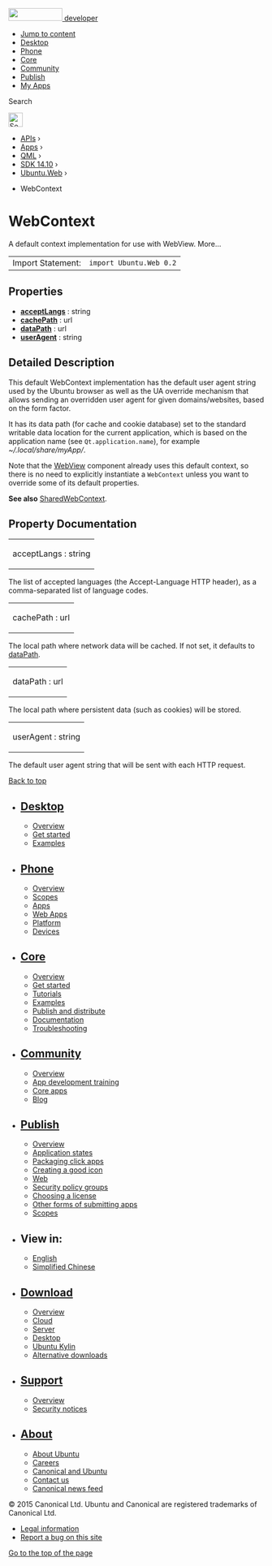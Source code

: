 <a href="https://developer.ubuntu.com/" class="logo-ubuntu"><img src="https://developer.ubuntu.com/assets/sites/ubuntu/latest/u/img/logos/logo-ubuntu-orange.svg" width="106" height="25" /> <span>developer</span></a>

-   [Jump to content](index.html#main-content)
-   [Desktop](https://developer.ubuntu.com/en/desktop/)
-   [Phone](https://developer.ubuntu.com/en/phone/)
-   [Core](https://developer.ubuntu.com/core)
-   [Community](https://developer.ubuntu.com/en/community/)
-   [Publish](https://developer.ubuntu.com/en/publish/)
-   [My Apps](https://myapps.developer.ubuntu.com/)

Search

<img src="https://developer.ubuntu.com/assets/sites/ubuntu/latest/u/img/search-white.svg" alt="Search" height="28" />

-   [APIs](../../../../index.html) ›
-   [Apps](../../../index.html) ›
-   [QML](../../index.html) ›
-   [SDK 14.10](../index.html) ›
-   [Ubuntu.Web](../Ubuntu.Web/index.html) ›

<!-- -->

-   WebContext

WebContext
==========

<span class="subtitle"></span>
A default context implementation for use with WebView. More...

|                   |                         |
|-------------------|-------------------------|
| Import Statement: | `import Ubuntu.Web 0.2` |

<span id="properties"></span>
Properties
----------

-   ****[acceptLangs](index.html#acceptLangs-prop)**** : string
-   ****[cachePath](index.html#cachePath-prop)**** : url
-   ****[dataPath](index.html#dataPath-prop)**** : url
-   ****[userAgent](index.html#userAgent-prop)**** : string

<span id="details"></span>
Detailed Description
--------------------

This default WebContext implementation has the default user agent string used by the Ubuntu browser as well as the UA override mechanism that allows sending an overridden user agent for given domains/websites, based on the form factor.

It has its data path (for cache and cookie database) set to the standard writable data location for the current application, which is based on the application name (see `Qt.application.name`), for example *~/.local/share/myApp/*.

Note that the [WebView](../Ubuntu.Web.WebView/index.html) component already uses this default context, so there is no need to explicitly instantiate a `WebContext` unless you want to override some of its default properties.

**See also** [SharedWebContext](../Ubuntu.Web.SharedWebContext/index.html).

Property Documentation
----------------------

<table>
<colgroup>
<col width="100%" />
</colgroup>
<tbody>
<tr class="odd">
<td><p><span id="acceptLangs-prop"></span><span class="name">acceptLangs</span> : <span class="type">string</span></p></td>
</tr>
</tbody>
</table>

The list of accepted languages (the Accept-Language HTTP header), as a comma-separated list of language codes.

<table>
<colgroup>
<col width="100%" />
</colgroup>
<tbody>
<tr class="odd">
<td><p><span id="cachePath-prop"></span><span class="name">cachePath</span> : <span class="type">url</span></p></td>
</tr>
</tbody>
</table>

The local path where network data will be cached. If not set, it defaults to [dataPath](index.html#dataPath-prop).

<table>
<colgroup>
<col width="100%" />
</colgroup>
<tbody>
<tr class="odd">
<td><p><span id="dataPath-prop"></span><span class="name">dataPath</span> : <span class="type">url</span></p></td>
</tr>
</tbody>
</table>

The local path where persistent data (such as cookies) will be stored.

<table>
<colgroup>
<col width="100%" />
</colgroup>
<tbody>
<tr class="odd">
<td><p><span id="userAgent-prop"></span><span class="name">userAgent</span> : <span class="type">string</span></p></td>
</tr>
</tbody>
</table>

The default user agent string that will be sent with each HTTP request.

[Back to top](index.html#)

-   [Desktop](https://developer.ubuntu.com/en/desktop/)
    ---------------------------------------------------

    -   [Overview](https://developer.ubuntu.com/en/desktop/)
    -   [Get started](http://snapcraft.io/?utm_source=developer.ubuntu.com&utm_medium=devportal&utm_term=snaps%20snapcraft%20desktop&utm_content=menu&utm_campaign=duc_snappers)
    -   [Examples](https://github.com/ubuntu/snappy-playpen)

-   [Phone](https://developer.ubuntu.com/en/phone/)
    -----------------------------------------------

    -   [Overview](https://developer.ubuntu.com/en/phone/)
    -   [Scopes](https://developer.ubuntu.com/en/phone/scopes/)
    -   [Apps](https://developer.ubuntu.com/en/phone/apps/)
    -   [Web Apps](https://developer.ubuntu.com/en/phone/web/)
    -   [Platform](https://developer.ubuntu.com/en/phone/platform/)
    -   [Devices](https://developer.ubuntu.com/en/phone/devices/)

-   [Core](https://developer.ubuntu.com/core)
    -----------------------------------------

    -   [Overview](https://developer.ubuntu.com/core)
    -   [Get started](https://developer.ubuntu.com/core/get-started)
    -   [Tutorials](https://developer.ubuntu.com/core/tutorials)
    -   [Examples](https://developer.ubuntu.com/core/examples)
    -   [Publish and distribute](https://developer.ubuntu.com/core/publish-and-distribute)
    -   [Documentation](https://developer.ubuntu.com/core/documentation)
    -   [Troubleshooting](https://developer.ubuntu.com/core/troubleshooting)

-   [Community](https://developer.ubuntu.com/en/community/)
    -------------------------------------------------------

    -   [Overview](https://developer.ubuntu.com/en/community/)
    -   [App development training](https://developer.ubuntu.com/en/community/training/)
    -   [Core apps](https://developer.ubuntu.com/en/community/core-apps/)
    -   [Blog](https://developer.ubuntu.com/en/community/blog/)

-   [Publish](https://developer.ubuntu.com/en/publish/)
    ---------------------------------------------------

    -   [Overview](https://developer.ubuntu.com/en/publish/)
    -   [Application states](https://developer.ubuntu.com/en/publish/application-states/)
    -   [Packaging click apps](https://developer.ubuntu.com/en/publish/packaging-click-apps/)
    -   [Creating a good icon](https://developer.ubuntu.com/en/publish/creating-a-good-icon/)
    -   [Web](https://developer.ubuntu.com/en/publish/web/)
    -   [Security policy groups](https://developer.ubuntu.com/en/publish/security-policy-groups/)
    -   [Choosing a license](https://developer.ubuntu.com/en/publish/choosing-a-license/)
    -   [Other forms of submitting apps](https://developer.ubuntu.com/en/publish/other-forms-of-submitting-apps/)
    -   [Scopes](https://developer.ubuntu.com/en/publish/scopes/)

-   View in:
    --------

    -   [English](index.html "Change to language: English")
    -   [Simplified Chinese](index.html "Change to language: Simplified Chinese")

-   [Download](http://ubuntu.com/download/)
    ---------------------------------------

    -   [Overview](http://ubuntu.com/download)
    -   [Cloud](http://ubuntu.com/download/cloud)
    -   [Server](http://ubuntu.com/download/server)
    -   [Desktop](http://ubuntu.com/download/desktop)
    -   [Ubuntu Kylin](http://ubuntu.com/download/ubuntu-kylin)
    -   [Alternative downloads](http://ubuntu.com/download/alternative-downloads)

-   [Support](http://ubuntu.com/support/)
    -------------------------------------

    -   [Overview](http://ubuntu.com/support)
    -   [Security notices](http://www.ubuntu.com/usn/)

-   [About](http://ubuntu.com/about/)
    ---------------------------------

    -   [About Ubuntu](http://ubuntu.com/about/about-ubuntu)
    -   [Careers](http://www.canonical.com/careers)
    -   [Canonical and Ubuntu](http://ubuntu.com/about/canonical-and-ubuntu)
    -   [Contact us](http://ubuntu.com/about/contact-us)
    -   [Canonical news feed](http://insights.ubuntu.com/feed/)

© 2015 Canonical Ltd. Ubuntu and Canonical are registered trademarks of Canonical Ltd.

-   [Legal information](http://www.ubuntu.com/legal)
-   [Report a bug on this site](https://bugs.launchpad.net/developer-ubuntu-com/)

<span class="accessibility-aid">[Go to the top of the page](index.html#)</span>
